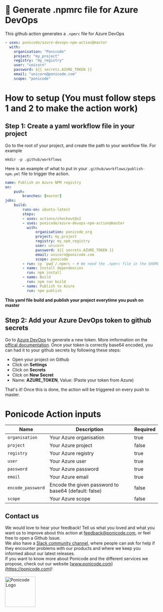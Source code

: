 # 🦄 Generate .npmrc file for Azure DevOps

This github action generates a `.npmrc` file for Azure DevOps

```yaml
- uses: ponicode/azure-devops-npm-action@master
  with:
    organisation: "Ponicode"
    project: "my_project"
    registry: "my_registry"
    user: "unicorn"
    password: ${{ secrets.AZURE_TOKEN }}
    email: "unicorn@ponicode.com"
    scope: "ponicode"
```
# How to setup (You must follow steps 1 and 2 to make the action work)
## **Step 1**: Create a yaml workflow file in your project
Go to the root of your project, and create the path to your workflow file. For example

```
mkdir -p .github/workflows
```

Here is an example of what to put in your `.github/workflows/publish-npm.yml` file to trigger the action.

```yaml
name: Publish on Azure NPM registry
on:
    push:
        branches: [master]
jobs:
    build:
        runs-on: ubuntu-latest
        steps:
        - uses: actions/checkout@v2
        - uses: ponicode/azure-devops-npm-action@master
          with:
              organisation: ponicode_org
              project: my_project
              registry: my_npm_registry
              user: unicorn
              password: ${{ secrets.AZURE_TOKEN }}
              email: unicorn@ponicode.com
              scope: ponicode
        - run: cp `pwd`/.npmrc ~ # We need the .npmrc file in the $HOME directory
        - name: Install dependencies
          run: npm install
        - name: Build
          run: npm run build
        - name: Publish to Azure
          run: npm publish
```
**This yaml file build and publish your project everytime you push on master**

## **Step 2:** Add your Azure DevOps token to github secrets
Go to [Azure DevOps](https://dev.azure.com) to generate a new token. More imformation on the [offical documentation](https://docs.microsoft.com/en-us/azure/devops/organizations/accounts/use-personal-access-tokens-to-authenticate?view=azure-devops&tabs=preview-page). Once your token is correctly base64 encoded, you can had it to your github secrets by following these steps:

-   Open your project on Github
-   Click on **Settings**
-   Click on **Secrets**
-   Click on **New Secret**
-   Name: **AZURE_TOKEN**, Value: (Paste your token from Azure)

That's it! Once this is done, the action will be triggered on every push to master.

# Ponicode Action inputs

| Name              | Description                                          | Required |
| ----------------- | ---------------------------------------------------- | -------- |
| `organisation`    | Your Azure organisation                              | true     |
| `project`         | Your Azure project                                   | false    |
| `registry`        | Your Azure registry                                  | true     |
| `user`            | Your Azure user                                      | true     |
| `password `       | Your Azure password                                  | true     |
| `email`           | Your Azure email                                     | true     |
| `encode_password` | Encode the given password to base64 (default: false) | false    |
| `scope`           | Your Azure scope                                     | false    |

## Contact us

We would love to hear your feedback! Tell us what you loved and what you want us to improve about this action at feedback@ponicode.com, or feel free to open a Github Issue.<br />
We also have a [Slack community channel](https://ponicode-community.slack.com/join/shared_invite/zt-fiq4fhkg-DE~a_FkJ7xtiZxW7efyA4Q#/), where people can ask for help if they encounter problems with our products and where we keep you informed about our latest releases.<br />
If you want to know more about Ponicode and the different services we propose, check out our website [www.ponicode.com](https://ponicode.com)! <br /> <br/>
<img alt="Ponicode Logo" src="https://avatars0.githubusercontent.com/u/49948625?s=200&v=4=200zx" width="100"/>
